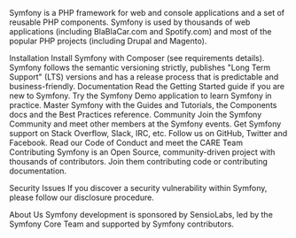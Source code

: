 

Symfony is a PHP framework for web and console applications and a set of reusable PHP components. Symfony is used by thousands of web applications (including BlaBlaCar.com and Spotify.com) and most of the popular PHP projects (including Drupal and Magento).

Installation
Install Symfony with Composer (see requirements details).
Symfony follows the semantic versioning strictly, publishes "Long Term Support" (LTS) versions and has a release process that is predictable and business-friendly.
Documentation
Read the Getting Started guide if you are new to Symfony.
Try the Symfony Demo application to learn Symfony in practice.
Master Symfony with the Guides and Tutorials, the Components docs and the Best Practices reference.
Community
Join the Symfony Community and meet other members at the Symfony events.
Get Symfony support on Stack Overflow, Slack, IRC, etc.
Follow us on GitHub, Twitter and Facebook.
Read our Code of Conduct and meet the CARE Team
Contributing
Symfony is an Open Source, community-driven project with thousands of contributors. Join them contributing code or contributing documentation.

Security Issues
If you discover a security vulnerability within Symfony, please follow our disclosure procedure.

About Us
Symfony development is sponsored by SensioLabs, led by the Symfony Core Team and supported by Symfony contributors.

